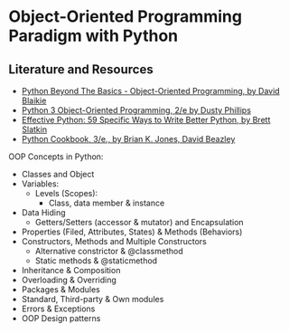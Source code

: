 # Object-Oriented Programming Paradigm with Python

## Literature and Resources

- [Python Beyond The Basics - Object-Oriented Programming, by David Blaikie](https://learning.oreilly.com/library/view/python-beyond-the/9781771373609/)
- [Python 3 Object-Oriented Programming, 2/e by Dusty Phillips](https://learning.oreilly.com/library/view/python-3-object-oriented/9781784398781/)
- [Effective Python: 59 Specific Ways to Write Better Python, by Brett Slatkin](https://learning.oreilly.com/library/view/effective-python-59/9780134034416/)
- [Python Cookbook, 3/e., by Brian K. Jones, David Beazley](https://learning.oreilly.com/library/view/python-cookbook-3rd/9781449357337/)

OOP Concepts in Python:

- Classes and Object
- Variables:
  - Levels (Scopes):
    - Class, data member & instance
- Data Hiding
    - Getters/Setters (accessor & mutator) and Encapsulation
- Properties (Filed, Attributes, States) & Methods (Behaviors)
- Constructors, Methods and Multiple Constructors
  - Alternative constrictor & @classmethod
  - Static methods & @staticmethod
- Inheritance & Composition
- Overloading & Overriding
- Packages & Modules
- Standard, Third-party & Own modules
- Errors & Exceptions
- OOP Design patterns
